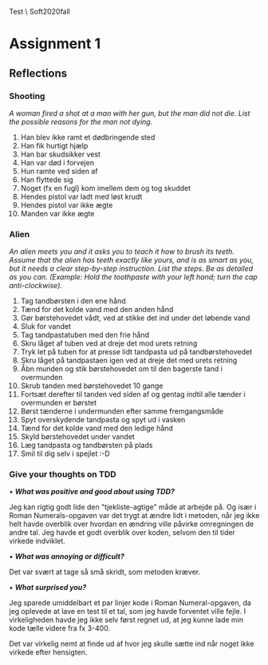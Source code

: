 Test \ Soft2020fall

# Assignment  1


## Reflections


### Shooting
_A woman fired a shot at a man with her gun, but the man did not die. List
the possible reasons for the man not dying._

1. Han blev ikke ramt et dødbringende sted
2. Han fik hurtigt hjælp
3. Han bar skudsikker vest 
4. Han var død i forvejen
5. Hun ramte ved siden af
6. Han flyttede sig
7. Noget (fx en fugl) kom imellem dem og tog skuddet
8. Hendes pistol var ladt med løst krudt
9. Hendes pistol var ikke ægte
10. Manden var ikke ægte



### Alien
_An alien meets you and it asks you to teach it how to brush its teeth. Assume
that the alien has teeth exactly like yours, and is as smart as you, but it
needs a clear step-by-step instruction. List the steps. Be as detailed as
you can. (Example: Hold the toothpaste with your left hand; turn the cap
anti-clockwise)._

1. Tag tandbørsten i den ene hånd
2. Tænd for det kolde vand med den anden hånd
3. Gør børstehovedet vådt, ved at stikke det ind under det løbende vand
4. Sluk for vandet
5. Tag tandpastatuben med den frie hånd
6. Skru låget af tuben ved at dreje det mod urets retning
7. Tryk let på tuben for at presse lidt tandpasta ud på tandbørstehovedet
8. Skru låget på tandpastaen igen ved at dreje det med urets retning
9. Åbn munden og stik børstehovedet om til den bagerste tand i overmunden
10. Skrub tanden med børstehovedet 10 gange
11. Fortsæt derefter til tanden ved siden af og gentag indtil alle tænder i overmunden er børstet
12. Børst tænderne i undermunden efter samme fremgangsmåde
13. Spyt overskydende tandpasta og spyt ud i vasken
14. Tænd for det kolde vand med den ledige hånd
15. Skyld børstehovedet under vandet
16. Læg tandpasta og tandbørsten på plads
17. Smil til dig selv i spejlet :-D




### Give your thoughts on TDD

• ___What was positive and good about using TDD?___

Jeg kan rigtig godt lide den "tjekliste-agtige" måde at arbejde på. Og især i Roman Numerals-opgaven var det trygt at ændre lidt i metoden, når jeg ikke helt havde overblik over hvordan en ændring ville påvirke omregningen de andre tal. Jeg havde et godt overblik over koden, selvom den til tider virkede indviklet.


• ___What was annoying or difficult?___

Det var svært at tage så små skridt, som metoden kræver. 


• ___What surprised you?___

Jeg sparede umiddelbart et par linjer kode i Roman Numeral-opgaven, da jeg oplevede at lave en test til et tal, som jeg havde forventet ville fejle. I virkeligheden havde jeg ikke selv først regnet ud, at jeg kunne lade min kode tælle videre fra fx 3-400.

Det var virkelig nemt at finde ud af hvor jeg skulle sætte ind når noget ikke virkede efter hensigten.

